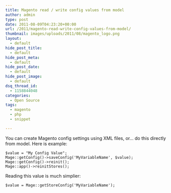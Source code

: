 ```yaml
---
title: Magento read / write config values from model
author: admin
type: post
date: 2011-08-09T04:23:20+00:00
url: /2011/magento-read-write-config-values-from-model/
thumbnail: images/uploads/2011/08/magento_logo.png
layout:
  - default
hide_post_title:
  - default
hide_post_meta:
  - default
hide_post_date:
  - default
hide_post_image:
  - default
dsq_thread_id:
  - 1158844048
categories:
  - Open Source
tags:
  - magento
  - php
  - snippet

---
```

You can create Magento config settings using XML files, or&#8230; do this directly from model. Here is example:  
<!--more-->

```
$value = "My Config Value";
Mage::getConfig()->saveConfig('MyVariableName', $value);
Mage::getConfig()->reinit();
Mage::app()->reinitStores();
```

Reading this value is much simplier:

`$value = Mage::getStoreConfig('MyVariableName');`
